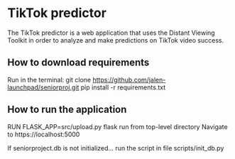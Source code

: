 # TikTok predictor
The TikTok predictor is a web application that uses the Distant Viewing Toolkit in order to analyze and make predictions on TikTok video success.

## How to download requirements

Run in the terminal:
git clone https://github.com/jalen-launchpad/seniorproj.git
pip install -r requirements.txt

## How to run the application

RUN FLASK_APP=src/upload.py flask run from top-level directory
Navigate to https://localhost:5000

If seniorproject.db is not initialized... run the script in file scripts/init_db.py
